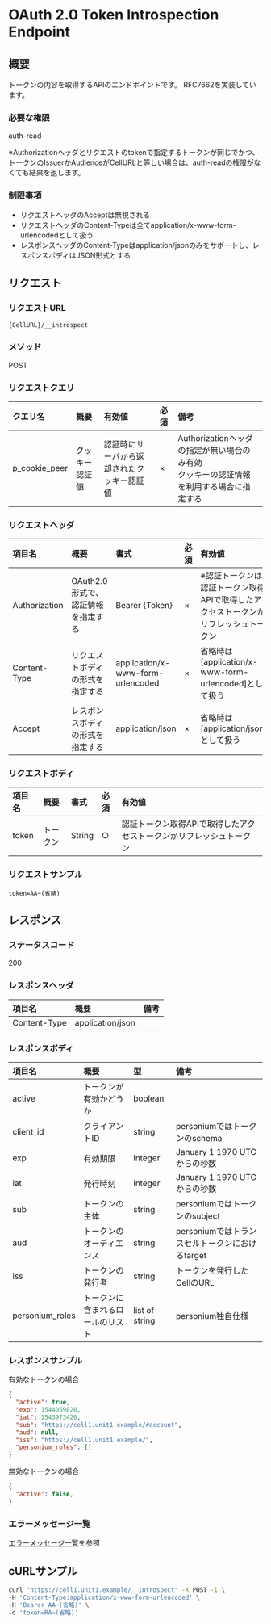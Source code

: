 # OAuth 2.0 Token Introspection Endpoint
## 概要
トークンの内容を取得するAPIのエンドポイントです。 RFC7662を実装しています。

### 必要な権限
auth-read

※Authorizationヘッダとリクエストのtokenで指定するトークンが同じでかつ、トークンのIssuerかAudienceがCellURLと等しい場合は、auth-readの権限がなくても結果を返します。

### 制限事項
* リクエストヘッダのAcceptは無視される
* リクエストヘッダのContent-Typeは全てapplication/x-www-form-urlencodedとして扱う
* レスポンスヘッダのContent-Typeはapplication/jsonのみをサポートし、レスポンスボディはJSON形式とする

## リクエスト
### リクエストURL
```
{CellURL}/__introspect
```
### メソッド
POST

### リクエストクエリ

|クエリ名|概要|有効値|必須|備考|
|:--|:--|:--|:--|:--|
|p_cookie_peer|クッキー認証値|認証時にサーバから返却されたクッキー認証値|×|Authorizationヘッダの指定が無い場合のみ有効<br>クッキーの認証情報を利用する場合に指定する|

### リクエストヘッダ

|項目名|概要|書式|必須|有効値|
|:--|:--|:--|:--|:--|
|Authorization|OAuth2.0形式で、認証情報を指定する|Bearer {Token}|×|※認証トークンは認証トークン取得APIで取得したアクセストークンかリフレッシュトークン|
|Content-Type|リクエストボディの形式を指定する|application/x-www-form-urlencoded|×|省略時は[application/x-www-form-urlencoded]として扱う|
|Accept|レスポンスボディの形式を指定する|application/json|×|省略時は[application/json]として扱う|

### リクエストボディ

|項目名|概要|書式|必須|有効値|
|:--|:--|:--|:--|:--|
|token|トークン|String|○|認証トークン取得APIで取得したアクセストークンかリフレッシュトークン|

### リクエストサンプル

```
token=AA~(省略)

```

## レスポンス
### ステータスコード
200

### レスポンスヘッダ

|項目名|概要|備考|
|:--|:--|:--|
|Content-Type|application/json||

### レスポンスボディ

|項目名|概要|型|備考|
|:--|:--|:--|:--|
|active|トークンが有効かどうか|boolean||
|client_id|クライアントID|string|personiumではトークンのschema|
|exp|有効期限|integer|January 1 1970 UTCからの秒数|
|iat|発行時刻|integer|January 1 1970 UTCからの秒数|
|sub|トークンの主体|string|personiumではトークンのsubject|
|aud|トークンのオーディエンス|string|personiumではトランスセルトークンにおけるtarget|
|iss|トークンの発行者|string|トークンを発行したCellのURL|
|personium_roles|トークンに含まれるロールのリスト|list of string|personium独自仕様|

### レスポンスサンプル
有効なトークンの場合
```JSON
{
  "active": true,
  "exp": 1544059820,
  "iat": 1543973420,
  "sub": "https://cell1.unit1.example/#account",
  "aud": null,
  "iss": "https://cell1.unit1.example/",
  "personium_roles": []
}
```
無効なトークンの場合
```JSON
{
  "active": false,
}
```

### エラーメッセージ一覧
[エラーメッセージ一覧](004_Error_Messages.md)を参照

## cURLサンプル
```sh
curl "https://cell1.unit1.example/__introspect" -X POST -i \
-H 'Content-Type:application/x-www-form-urlencoded' \
-H 'Bearer AA~(省略)' \
-d 'token=RA~(省略)'
```

